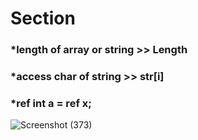 # Section
### *length of array or string >> Length 


### *access char of string >> str[i]

### *ref int a = ref x;
![Screenshot (373)](https://user-images.githubusercontent.com/87450539/209445785-f91b630f-4aeb-4c13-baed-eb50dc31e1aa.png)
